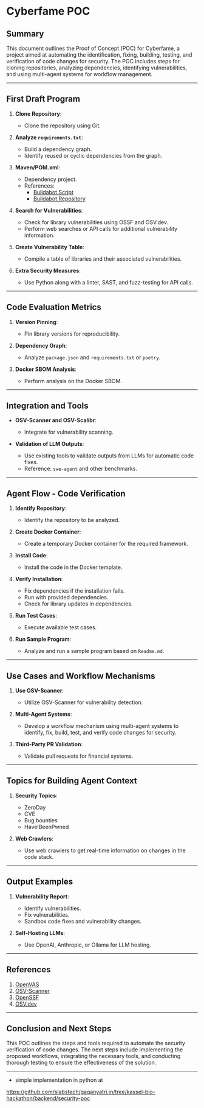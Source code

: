 # Cyberfame POC

## Summary

This document outlines the Proof of Concept (POC) for Cyberfame, a project aimed at automating the identification, fixing, building, testing, and verification of code changes for security. The POC includes steps for cloning repositories, analyzing dependencies, identifying vulnerabilities, and using multi-agent systems for workflow management.

---

## First Draft Program

1. **Clone Repository**:
   - Clone the repository using Git.

2. **Analyze `requirements.txt`**:
   - Build a dependency graph.
   - Identify reused or cyclic dependencies from the graph.

3. **Maven/POM.xml**:
   - Dependency project.
   - References:
     - [Buildabot Script](https://github.com/slabstech/buildabot/blob/main/scripts/buildabot.sh)
     - [Buildabot Repository](https://github.com/slabstech/buildabot)

4. **Search for Vulnerabilities**:
   - Check for library vulnerabilities using OSSF and OSV.dev.
   - Perform web searches or API calls for additional vulnerability information.

5. **Create Vulnerability Table**:
   - Compile a table of libraries and their associated vulnerabilities.

6. **Extra Security Measures**:
   - Use Python along with a linter, SAST, and fuzz-testing for API calls.

---

## Code Evaluation Metrics

1. **Version Pinning**:
   - Pin library versions for reproducibility.

2. **Dependency Graph**:
   - Analyze `package.json` and `requirements.txt` or `poetry`.

3. **Docker SBOM Analysis**:
   - Perform analysis on the Docker SBOM.

---

## Integration and Tools

- **OSV-Scanner and OSV-Scalibr**:
  - Integrate for vulnerability scanning.

- **Validation of LLM Outputs**:
  - Use existing tools to validate outputs from LLMs for automatic code fixes.
  - Reference: `swe-agent` and other benchmarks.

---

## Agent Flow - Code Verification

1. **Identify Repository**:
   - Identify the repository to be analyzed.

2. **Create Docker Container**:
   - Create a temporary Docker container for the required framework.

3. **Install Code**:
   - Install the code in the Docker template.

4. **Verify Installation**:
   - Fix dependencies if the installation fails.
   - Run with provided dependencies.
   - Check for library updates in dependencies.

5. **Run Test Cases**:
   - Execute available test cases.

6. **Run Sample Program**:
   - Analyze and run a sample program based on `Readme.md`.

---

## Use Cases and Workflow Mechanisms

1. **Use OSV-Scanner**:
   - Utilize OSV-Scanner for vulnerability detection.

2. **Multi-Agent Systems**:
   - Develop a workflow mechanism using multi-agent systems to identify, fix, build, test, and verify code changes for security.

3. **Third-Party PR Validation**:
   - Validate pull requests for financial systems.

---

## Topics for Building Agent Context

1. **Security Topics**:
   - ZeroDay
   - CVE
   - Bug bounties
   - HaveIBeenPwned

2. **Web Crawlers**:
   - Use web crawlers to get real-time information on changes in the code stack.

---

## Output Examples

1. **Vulnerability Report**:
   - Identify vulnerabilities.
   - Fix vulnerabilities.
   - Sandbox code fixes and vulnerability changes.

2. **Self-Hosting LLMs**:
   - Use OpenAI, Anthropic, or Ollama for LLM hosting.

---

## References

1. [OpenVAS](https://www.openvas.org/)
2. [OSV-Scanner](https://github.com/google/osv-scanner)
3. [OpenSSF](https://openssf.org/)
4. [OSV.dev](https://osv.dev/)

---

## Conclusion and Next Steps

This POC outlines the steps and tools required to automate the security verification of code changes. The next steps include implementing the proposed workflows, integrating the necessary tools, and conducting thorough testing to ensure the effectiveness of the solution.

---

- simple implementation in python at

https://github.com/slabstech/gaganyatri.in/tree/kassel-bio-hackathon/backend/security-poc